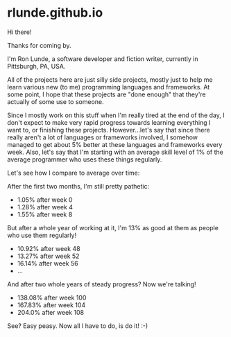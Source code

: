 # rlunde.github.io
Hi there!

Thanks for coming by.

I'm Ron Lunde, a software developer and fiction writer, currently in Pittsburgh, PA, USA.

All of the projects here are just silly side projects, mostly just to help me learn various new (to me) programming languages and frameworks. At some point, I hope that these projects are "done enough" that they're actually of some use to someone.

Since I mostly work on this stuff when I'm really tired at the end of the day, I don't expect to make very rapid progress towards learning everything I want to, or finishing these projects. However...let's say that since there really aren't a lot of languages or frameworks involved, I somehow managed to get about 5% better at these languages and frameworks every week. Also, let's say that I'm starting with an average skill level of 1% of the average programmer who uses these things regularly.

Let's see how I compare to average over time:

After the first two months, I'm still pretty pathetic:
  - 1.05% after week 0
  - 1.28% after week 4
  - 1.55% after week 8
 
But after a whole year of working at it, I'm 13% as good at them as people who use them regularly!
  - 10.92% after week 48
  - 13.27% after week 52
  - 16.14% after week 56
  - ...

And after two whole years of steady progress? Now we're talking!
  - 138.08% after week 100
  - 167.83% after week 104
  - 204.0% after week 108

See? Easy peasy. Now all I have to do, is do it! :-)



